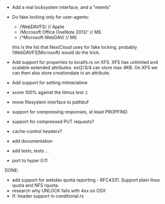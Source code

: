 
- Add a real locksystem interface, and a "memls"

- Do fake locking only for user-agents:

  - /WebDAVFS/					// Apple
  - /Microsoft Office OneNote 2013/'		// MS
  - /^Microsoft-WebDAV/				// MS

  this is the list that NextCloud uses for fake locking.
  probably (WebDAVFS|Microsoft) would do the trick.

- Add support for properties to localfs.rs on XFS. XFS has unlimited and
  scalable extended attributes. ext2/3/4 can store max 4KB. On XFS we can
  then also store creationdate in an attribute.

- Add support for setting mtime/atime

- score 100% against the litmus test :)

- move filesystem interface to pathbuf

- support for compressing responses, at least PROPFIND.
- support for compressed PUT requests?

- cache-control headers?

- add documentation
- add tests, tests ...

- port to hyper 0.11

DONE:

- add support for webdav quota reporting - RFC4331. Support plain
  linux quota and NFS rquota.
- research why UNLOCK fails with 4xx on OSX
- If: header support in conditional.rs

